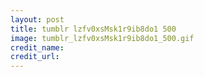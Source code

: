 ```yaml
---
layout: post
title: tumblr lzfv0xsMsk1r9ib8do1 500
image: tumblr_lzfv0xsMsk1r9ib8do1_500.gif
credit_name: 
credit_url:
---
```


